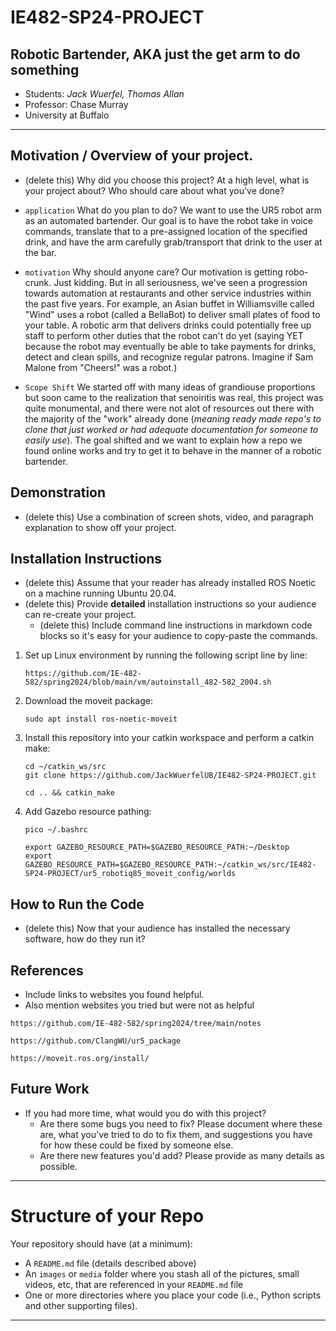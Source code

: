 # IE482-SP24-PROJECT
## Robotic Bartender, AKA just the get arm to do something
- Students: *Jack Wuerfel, Thomas Allan*
- Professor: Chase Murray
- University at Buffalo

---

## Motivation / Overview of your project.
- (delete this) Why did you choose this project?   At a high level, what is your project about? Who should care about what you've done?

  
- `application` What do you plan to do?  We want to use the UR5 robot arm as an automated bartender. Our goal is to have the robot take in voice commands, translate that to a pre-assigned location of the specified drink, and have the arm carefully grab/transport that drink to the user at the bar.

- `motivation` Why should anyone care?  Our motivation is getting robo-crunk. Just kidding. But in all seriousness, we've seen a progression towards automation at restaurants and other service industries within the past five years. For example, an Asian buffet in Williamsville called "Wind" uses a robot (called a BellaBot) to deliver small plates of food to your table. A robotic arm that delivers drinks could potentially free up staff to perform other duties that the robot can't do yet (saying YET because the robot may eventually be able to take payments for drinks, detect and clean spills, and recognize regular patrons. Imagine if Sam Malone from "Cheers!" was a robot.)

- `Scope Shift` We started off with many ideas of grandiouse proportions but soon came to the realization that senoiritis was real, this project was quite monumental, and there were not alot of resources out there with the majority of the "work" already done (*meaning ready made repo's to clone that just worked or had adequate documentation for someone to easily use*). The goal shifted and we want to explain how a repo we found online works and try to get it to behave in the manner of a robotic bartender.

  
## Demonstration
- (delete this) Use a combination of screen shots, video, and paragraph explanation to show off your project.
   
## Installation Instructions
- (delete this) Assume that your reader has already installed ROS Noetic on a machine running Ubuntu 20.04.
- (delete this) Provide **detailed** installation instructions so your audience can re-create your project.
    - (delete this) Include command line instructions in markdown code blocks so it's easy for your audience to copy-paste the commands.
 
1. Set up Linux environment by running the following script line by line:
   ```
   https://github.com/IE-482-582/spring2024/blob/main/vm/autoinstall_482-582_2004.sh
   ```
2. Download the moveit package:
   ```
   sudo apt install ros-noetic-moveit
   ```
3. Install this repository into your catkin workspace and perform a catkin make:
   ```
   cd ~/catkin_ws/src
   git clone https://github.com/JackWuerfelUB/IE482-SP24-PROJECT.git
   ```
   ```
   cd .. && catkin_make
   ```
4. Add Gazebo resource pathing:
   ```
   pico ~/.bashrc
   ```
   ```
   export GAZEBO_RESOURCE_PATH=$GAZEBO_RESOURCE_PATH:~/Desktop
   export GAZEBO_RESOURCE_PATH=$GAZEBO_RESOURCE_PATH:~/catkin_ws/src/IE482-SP24-PROJECT/ur5_robotiq85_moveit_config/worlds
   ```  

## How to Run the Code
- (delete this) Now that your audience has installed the necessary software, how do they run it?

## References
- Include links to websites you found helpful.
- Also mention websites you tried but were not as helpful
```
https://github.com/IE-482-582/spring2024/tree/main/notes
```
```
https://github.com/ClangWU/ur5_package
```
```
https://moveit.ros.org/install/
```
## Future Work
- If you had more time, what would you do with this project?
    - Are there some bugs you need to fix?  Please document where these are, what you've tried to do to fix them, and suggestions you have for how these could be fixed by someone else.
    - Are there new features you'd add?  Please provide as many details as possible.

---
# Structure of your Repo
Your repository should have (at a minimum):
- A `README.md` file (details described above)
- An `images` or `media` folder where you stash all of the pictures, small videos, etc, that are referenced in your `README.md` file
- One or more directories where you place your code (i.e., Python scripts and other supporting files).

--- 


